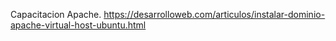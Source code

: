 Capacitacion Apache.
https://desarrolloweb.com/articulos/instalar-dominio-apache-virtual-host-ubuntu.html
